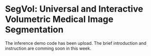 # SegVol: Universal and Interactive Volumetric Medical Image Segmentation
The inference demo code has been upload. The brief introduction and instruction are comming soon in this week. 
